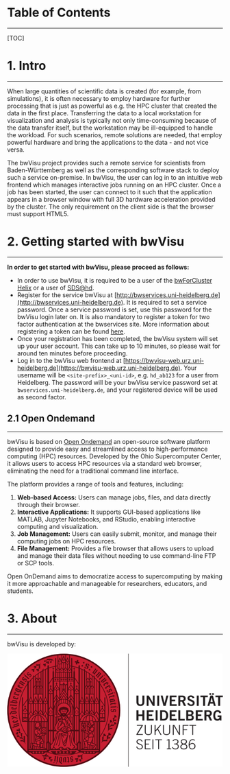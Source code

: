 # Table of Contents
---

[TOC]

# 1. Intro 
---

When large quantities of scientific data is created (for example, from simulations), it is often necessary to employ hardware for further processing that is just as powerful as e.g. the HPC cluster that created the data in the first place. Transferring the data to a local workstation for visualization and analysis is typically not only time-consuming because of the data transfer itself, but the workstation may be ill-equipped to handle the workload. For such scenarios, remote solutions are needed, that employ powerful hardware and bring the applications to the data - and not vice versa.

The bwVisu project provides such a remote service for scientists from Baden-Württemberg as well as the corresponding software stack to deploy such a service on-premise. In bwVisu, the user can log in to an intuitive web frontend which manages interactive jobs running on an HPC cluster. Once a job has been started, the user can connect to it such that the application appears in a browser window with full 3D hardware acceleration provided by the cluster. The only requirement on the client side is that the browser must support HTML5.

# 2. Getting started with bwVisu
---

**In order to get started with bwVisu, please proceed as follows:**

* In order to use bwVisu, it is required to be a user of the [bwForCluster Helix](https://wiki.bwhpc.de/e/Registration/bwForCluster) or a user of [SDS@hd](https://wiki.bwhpc.de/e/SDS@hd/Registration).
* Register for the service bwVisu at [http://bwservices.uni-heidelberg.de](http://bwservices.uni-heidelberg.de). It is required to set a service password. Once a service password is set, use this password for the bwVisu login later on. It is also mandatory to register a token for two factor authentication at the bwservices site. More information about registering a token can be found [here](https://wiki.bwhpc.de/e/Registration/2FA).
* Once your registration has been completed, the bwVisu system will set up your user account. This can take up to 10 minutes, so please wait for around ten minutes before proceeding.
* Log in to the bwVisu web frontend at [https://bwvisu-web.urz.uni-heidelberg.de](https://bwvisu-web.urz.uni-heidelberg.de). Your username will be `<site-prefix>_<uni-id>`, e.g. `hd_ab123` for a user from Heidelberg. The password will be your bwVisu service password set at `bwservices.uni-heidelberg.de`, and your registered device will be used as second factor.

## 2.1 Open Ondemand
---

bwVisu is based on [Open Ondemand](https://openondemand.org) an open-source software platform designed to provide easy and streamlined access to high-performance computing (HPC) resources. Developed by the Ohio Supercomputer Center, it allows users to access HPC resources via a standard web browser, eliminating the need for a traditional command line interface.

The platform provides a range of tools and features, including:

1. **Web-based Access:** Users can manage jobs, files, and data directly through their browser.
2. **Interactive Applications:** It supports GUI-based applications like MATLAB, Jupyter Notebooks, and RStudio, enabling interactive computing and visualization.
3. **Job Management:** Users can easily submit, monitor, and manage their computing jobs on HPC resources.
4. **File Management:** Provides a file browser that allows users to upload and manage their data files without needing to use command-line FTP or SCP tools.

Open OnDemand aims to democratize access to supercomputing by making it more approachable and manageable for researchers, educators, and students.

# 3. About
---

bwVisu is developed by:

![image](assets/unihd.png)



